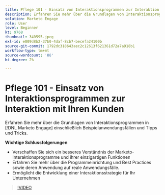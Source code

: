 ```yaml
---
title: Pflege 101 - Einsatz von Interaktionsprogrammen zur Interaktion mit Ihren Kunden
description: Erfahren Sie mehr über die Grundlagen von Interaktionsprogrammen in [!DNL Marketo Engage] einschließlich Beispielanwendungsfällen und Tipps und Tricks.
solution: Marketo Engage
role: User
level: Beginner
kt: 9768
thumbnail: 340595.jpeg
exl-id: e809d8b2-37b0-4daf-8cb7-becefa24100b
source-git-commit: 1792dc318643aec2c12613f621361d72a7a918b1
workflow-type: tm+mt
source-wordcount: '88'
ht-degree: 2%

---
```


# Pflege 101 - Einsatz von Interaktionsprogrammen zur Interaktion mit Ihren Kunden

Erfahren Sie mehr über die Grundlagen von Interaktionsprogrammen in [!DNL Marketo Engage] einschließlich Beispielanwendungsfällen und Tipps und Tricks.

**Wichtige Schlussfolgerungen**

* Verschaffen Sie sich ein besseres Verständnis der Marketo-Interaktionsprogramme und ihrer einzigartigen Funktionen
* Erfahren Sie mehr über die Programmeinrichtung und Best Practices sowie deren Anwendung auf reale Anwendungsfälle.
* Ermöglicht die Entwicklung einer Interaktionsstrategie für Ihr Unternehmen

>[!VIDEO](https://video.tv.adobe.com/v/340595/?quality=12&learn=on)
